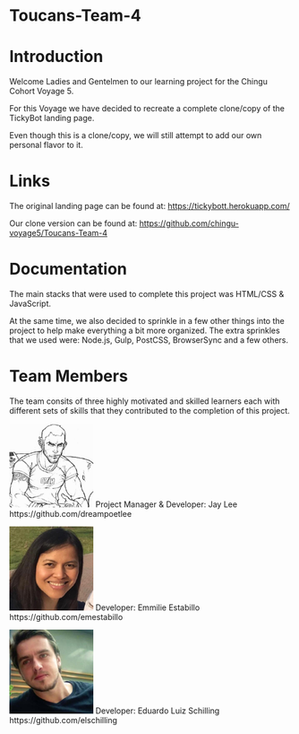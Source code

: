 # Toucans-Team-4

# Introduction

Welcome Ladies and Gentelmen to our learning project for the Chingu Cohort Voyage 5.

For this Voyage we have decided to recreate a complete clone/copy of the TickyBot landing page.

Even though this is a clone/copy, we will still attempt to add our own personal flavor to it.

# Links

The original landing page can be found at: https://tickybott.herokuapp.com/

Our clone version can be found at: https://github.com/chingu-voyage5/Toucans-Team-4

# Documentation

The main stacks that were used to complete this project was HTML/CSS & JavaScript.


At the same time, we also decided to sprinkle in a few other things into the project to help make everything a bit more organized. The extra sprinkles that we used were: Node.js, Gulp, PostCSS, BrowserSync and a few others.

# Team Members

The team consits of three highly motivated and skilled learners each with different sets of skills that they contributed to the completion of this project. 

<p align="left">
  <img width="150" height="150" src="images/profile/dreampoetlee.jpg">
  Project Manager &amp; Developer: Jay Lee https://github.com/dreampoetlee
</p>

<p align="left">
  <img width="150" height="150" src="images/profile/emestabillo.jpg">
  Developer: Emmilie Estabillo https://github.com/emestabillo
</p>

<p align="left">
  <img width="150" height="150" src="images/profile/elschilling.jpg">
  Developer: Eduardo Luiz Schilling https://github.com/elschilling
</p>
